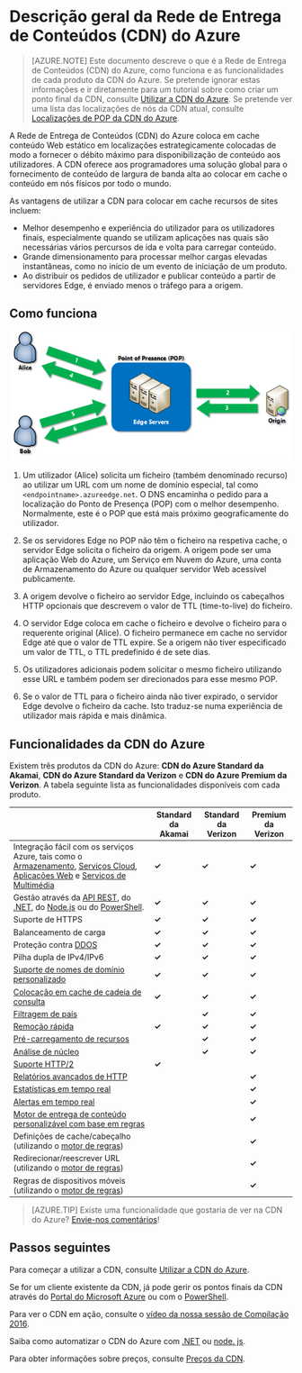 <properties
    pageTitle="Descrição geral do Azure CDN | Microsoft Azure"
    description="Saiba o que é a Rede de Entrega de Conteúdos (CDN) do Azure e como utilizá-la para fornecer conteúdo de largura de banda alta ao colocar em cache blobs e conteúdo estático."
    services="cdn"
    documentationCenter=""
    authors="camsoper"
    manager="erikre"
    editor=""/>

<tags
    ms.service="cdn"
    ms.workload="tbd"
    ms.tgt_pltfrm="na"
    ms.devlang="na"
    ms.topic="hero-article"
    ms.date="09/01/2016"
    ms.author="casoper"/>

# Descrição geral da Rede de Entrega de Conteúdos (CDN) do Azure

> [AZURE.NOTE] Este documento descreve o que é a Rede de Entrega de Conteúdos (CDN) do Azure, como funciona e as funcionalidades de cada produto da CDN do Azure.  Se pretende ignorar estas informações e ir diretamente para um tutorial sobre como criar um ponto final da CDN, consulte [Utilizar a CDN do Azure](cdn-create-new-endpoint.md).  Se pretende ver uma lista das localizações de nós da CDN atual, consulte [Localizações de POP da CDN do Azure](cdn-pop-locations.md).

A Rede de Entrega de Conteúdos (CDN) do Azure coloca em cache conteúdo Web estático em localizações estrategicamente colocadas de modo a fornecer o débito máximo para disponibilização de conteúdo aos utilizadores.  A CDN oferece aos programadores uma solução global para o fornecimento de conteúdo de largura de banda alta ao colocar em cache o conteúdo em nós físicos por todo o mundo. 

As vantagens de utilizar a CDN para colocar em cache recursos de sites incluem:

- Melhor desempenho e experiência do utilizador para os utilizadores finais, especialmente quando se utilizam aplicações nas quais são necessárias vários percursos de ida e volta para carregar conteúdo.
- Grande dimensionamento para processar melhor cargas elevadas instantâneas, como no início de um evento de iniciação de um produto.
- Ao distribuir os pedidos de utilizador e publicar conteúdo a partir de servidores Edge, é enviado menos o tráfego para a origem.


## Como funciona

![Descrição geral da CDN](./media/cdn-overview/cdn-overview.png)

1. Um utilizador (Alice) solicita um ficheiro (também denominado recurso) ao utilizar um URL com um nome de domínio especial, tal como `<endpointname>.azureedge.net`.  O DNS encaminha o pedido para a localização do Ponto de Presença (POP) com o melhor desempenho.  Normalmente, este é o POP que está mais próximo geograficamente do utilizador.

2. Se os servidores Edge no POP não têm o ficheiro na respetiva cache, o servidor Edge solicita o ficheiro da origem.  A origem pode ser uma aplicação Web do Azure, um Serviço em Nuvem do Azure, uma conta de Armazenamento do Azure ou qualquer servidor Web acessível publicamente.

3. A origem devolve o ficheiro ao servidor Edge, incluindo os cabeçalhos HTTP opcionais que descrevem o valor de TTL (time-to-live) do ficheiro.

4. O servidor Edge coloca em cache o ficheiro e devolve o ficheiro para o requerente original (Alice).  O ficheiro permanece em cache no servidor Edge até que o valor de TTL expire.  Se a origem não tiver especificado um valor de TTL, o TTL predefinido é de sete dias.

5. Os utilizadores adicionais podem solicitar o mesmo ficheiro utilizando esse URL e também podem ser direcionados para esse mesmo POP.

6. Se o valor de TTL para o ficheiro ainda não tiver expirado, o servidor Edge devolve o ficheiro da cache.  Isto traduz-se numa experiência de utilizador mais rápida e mais dinâmica.


## Funcionalidades da CDN do Azure

Existem três produtos da CDN do Azure: **CDN do Azure Standard da Akamai**, **CDN do Azure Standard da Verizon** e **CDN do Azure Premium da Verizon**.  A tabela seguinte lista as funcionalidades disponíveis com cada produto.

|       | Standard da Akamai | Standard da Verizon | Premium da Verizon |
|-------|-----------------|------------------|-----------------|
| Integração fácil com os serviços Azure, tais como o [Armazenamento](cdn-create-a-storage-account-with-cdn.md), [Serviços Cloud](cdn-cloud-service-with-cdn.md), [Aplicações Web](../app-service-web/cdn-websites-with-cdn.md) e [Serviços de Multimédia](../media-services/media-services-manage-origins.md#enable_cdn) | **&#x2713;** | **&#x2713;** | **&#x2713;**|
| Gestão através da [API REST](https://msdn.microsoft.com/library/mt634456.aspx), do [.NET](./cdn-app-dev-net.md), do [Node.js](./cdn-app-dev-node.md) ou do [PowerShell](./cdn-manage-powershell.md). | **&#x2713;** | **&#x2713;** | **&#x2713;** |
| Suporte de HTTPS | **&#x2713;** | **&#x2713;** | **&#x2713;** |
| Balanceamento de carga | **&#x2713;** | **&#x2713;** | **&#x2713;** |
| Proteção contra [DDOS](https://www.us-cert.gov/ncas/tips/ST04-015) | **&#x2713;** | **&#x2713;** | **&#x2713;** |
| Pilha dupla de IPv4/IPv6 | **&#x2713;** | **&#x2713;** | **&#x2713;** |
| [Suporte de nomes de domínio personalizado](cdn-map-content-to-custom-domain.md) | **&#x2713;** | **&#x2713;** | **&#x2713;** |
| [Colocação em cache de cadeia de consulta](cdn-query-string.md) | **&#x2713;** | **&#x2713;** | **&#x2713;** |
| [Filtragem de país](cdn-restrict-access-by-country.md) |  | **&#x2713;** | **&#x2713;** |
| [Remoção rápida](cdn-purge-endpoint.md) | **&#x2713;** | **&#x2713;** | **&#x2713;** |
| [Pré-carregamento de recursos](cdn-preload-endpoint.md) |  | **&#x2713;** | **&#x2713;** |
| [Análise de núcleo](cdn-analyze-usage-patterns.md) |  | **&#x2713;** | **&#x2713;** |
| [Suporte HTTP/2](https://msdn.microsoft.com/library/mt762901.aspx) | **&#x2713;**  |  |  |
| [Relatórios avançados de HTTP](cdn-advanced-http-reports.md) | | | **&#x2713;** |
| [Estatísticas em tempo real](cdn-real-time-stats.md) | | | **&#x2713;** |
| [Alertas em tempo real](cdn-real-time-alerts.md) | | | **&#x2713;** |
| [Motor de entrega de conteúdo personalizável com base em regras](cdn-rules-engine.md) | | | **&#x2713;** |
| Definições de cache/cabeçalho (utilizando o [motor de regras](cdn-rules-engine.md))  | | | **&#x2713;** |
| Redirecionar/reescrever URL (utilizando o [motor de regras](cdn-rules-engine.md)) | | | **&#x2713;** |
| Regras de dispositivos móveis (utilizando o [motor de regras](cdn-rules-engine.md))  | | | **&#x2713;** |

>[AZURE.TIP] Existe uma funcionalidade que gostaria de ver na CDN do Azure?  [Envie-nos comentários](https://feedback.azure.com/forums/169397-cdn)! 

## Passos seguintes

Para começar a utilizar a CDN, consulte [Utilizar a CDN do Azure](./cdn-create-new-endpoint.md).

Se for um cliente existente da CDN, já pode gerir os pontos finais da CDN através do [Portal do Microsoft Azure](https://portal.azure.com) ou com o [PowerShell](cdn-manage-powershell.md).

Para ver o CDN em ação, consulte o [vídeo da nossa sessão de Compilação 2016](https://azure.microsoft.com/documentation/videos/build-2016-leveraging-the-new-azure-cdn-apis-to-build-wicked-fast-applications/).

Saiba como automatizar o CDN do Azure com [.NET](./cdn-app-dev-net.md) ou [node. js](./cdn-app-dev-node.md).

Para obter informações sobre preços, consulte [Preços da CDN](https://azure.microsoft.com/pricing/details/cdn/).



<!--HONumber=sep16_HO1-->


